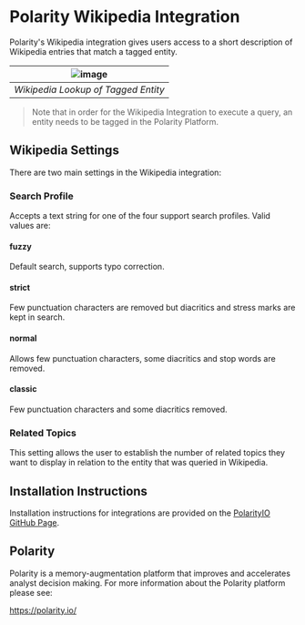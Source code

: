 # Polarity Wikipedia Integration

Polarity's Wikipedia integration gives users access to a short description of Wikipedia entries that match a tagged entity.

| ![image](https://cloud.githubusercontent.com/assets/306319/24308096/0ecde926-109d-11e7-87e6-4b2e891afe11.png) |
|---|
|*Wikipedia Lookup of Tagged Entity* |

> Note that in order for the Wikipedia Integration to execute a query, an entity needs to be tagged in the Polarity Platform.  

## Wikipedia Settings

There are two main settings in the Wikipedia integration:

### Search Profile

Accepts a text string for one of the four support search profiles.  Valid values are:

#### fuzzy
Default search, supports typo correction.

#### strict
Few punctuation characters are removed but diacritics and stress marks are kept in search.

#### normal
Allows few punctuation characters, some diacritics and stop words are removed.

#### classic
Few punctuation characters and some diacritics removed.
   
### Related Topics

This setting allows the user to establish the number of related topics they want to display in relation to the entity that was queried in Wikipedia.

## Installation Instructions

Installation instructions for integrations are provided on the [PolarityIO GitHub Page](https://polarityio.github.io/).

## Polarity

Polarity is a memory-augmentation platform that improves and accelerates analyst decision making.  For more information about the Polarity platform please see: 

https://polarity.io/
